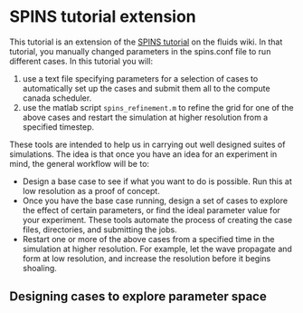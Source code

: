 # SPINS tutorial extension

This tutorial is an extension of the [SPINS tutorial](https://wiki.math.uwaterloo.ca/fluidswiki/index.php?title=SPINS_Tutorial) on the fluids wiki. In that tutorial, you manually changed parameters in the spins.conf file to run different cases. In this tutorial you will:

1. use a text file specifying parameters for a selection of cases to automatically set up the cases and submit them all to the compute canada scheduler.
2. use the matlab script `spins_refinement.m` to refine the grid for one of the above cases and restart the simulation at higher resolution from a specified timestep.

These tools are intended to help us in carrying out well designed suites of simulations. The idea is that once you have an idea for an experiment in mind, the general workflow will be to:

* Design a base case to see if what you want to do is possible. Run this at low resolution as a proof of concept.
* Once you have the base case running, design a set of cases to explore the effect of certain parameters, or find the ideal parameter value for your experiment. These tools automate the process of creating the case files, directories, and submitting the jobs.
* Restart one or more of the above cases from a specified time in the simulation at higher resolution. For example, let the wave propagate and form at low resolution, and increase the resolution before it begins shoaling.

## Designing cases to explore parameter space
